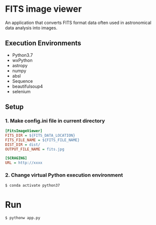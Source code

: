 # FITS image viewer
An application that converts FITS format data often used in astronomical data analysis into images.
## Execution Environments
- Python3.7
- wxPython
- astropy
- numpy
- absl
- Sequence
- beautifulsoup4
- selenium

## Setup

### 1. Make config.ini file in current directory
```config.ini
[FitsImageViewer]
FITS_DIR = ${FITS_DATA_LOCATION}
FITS_FILE_NAME = ${FITS_FILE_NAME}
DIST_DIR = dist/
OUTPUT_FILE_NAME = fits.jpg

[SCRAGING]
URL = http://xxxx
```

### 2. Change virtual Python execution environment
```
$ conda activate python37
```

# Run
```
$ pythonw app.py
```